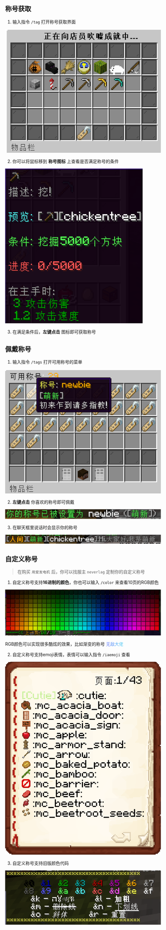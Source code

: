 ## 称号获取
1. 输入指令 `/tag` 打开称号获取界面

![](pics/tag.png)

2. 你可以将鼠标移到 **称号图标** 上查看是否满足称号的条件

![](pics/tag1.png)

3. 在满足条件后，**左键点击** 图标即可获取称号

## 佩戴称号

1. 输入指令 `/tags` 打开可用称号的菜单

![](pics/tags.png)

2. **左键点击** 你喜欢的称号即可佩戴

![](pics/tags1.png)

3. 在聊天框里说话时会显示你的称号

![](pics/tags2.png)

## 自定义称号
> 在购买 `用爱发电机` 后，你可以找服主 `neverlag` 定制你的自定义称号

1. 自定义称号支持**16进制的颜色**，你也可以输入 `/color` 来查看10页的RGB颜色

![](pics/color.png)

RGB颜色可以实现很多酷炫的效果，比如渐变的称号
<font color=#637FFC>无</font><font color=#6098F9>敌</font><font color=#5DB1F6>大</font><font color=#5ACAF3>佬</font>

2. 自定义称号支持emoji表情，表情可以输入指令 `/iaemoji` 查看

![](pics/iaemoji.png)

3. 自定义称号支持旧版颜色代码

![](pics/colors.png)